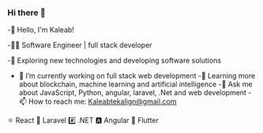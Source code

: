 ### Hi there 👋

-👋 Hello, I'm Kaleab!

-👨‍💻 Software Engineer | full stack developer

-🔭 Exploring new technologies and developing software solutions
- 🔭 I’m currently working on full stack web development
-🌱 Learning more about blockchain, machine learning and artificial intelligence
-💬 Ask me about JavaScript, Python, angular, laravel, .Net and web development
-📫 How to reach me: Kaleabtekalign@gmail.com

⚛️ React 🔗 Laravel #️⃣ .NET 🅰️ Angular 🦋 Flutter




